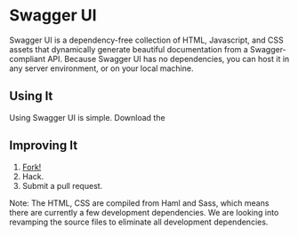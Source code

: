 Swagger UI
==========

Swagger UI is a dependency-free collection of HTML, Javascript, and CSS assets that dynamically 
generate beautiful documentation from a Swagger-compliant API. Because Swagger UI has no 
dependencies, you can host it in any server environment, or on your local machine.

Using It
--------

Using Swagger UI is simple. Download the

Improving It
------------

1. [Fork!](https://github.com/wordnik/swagger-ui)
1. Hack.
1. Submit a pull request.

Note: The HTML, CSS are compiled from Haml and Sass, which means there are currently a few development 
dependencies. We are looking into revamping the source files to eliminate all development 
dependencies.